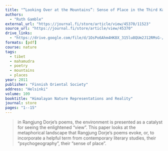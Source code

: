 ```yaml
---
title: "“Looking Over at the Mountains”: Sense of Place in the Third Karmapa’s “Songs of Experience”"
authors:
  - "Ruth Gamble"
external_url: "https://journal.fi/store/article/view/45370/11523"
source_url: "https://journal.fi/store/article/view/45370"
drive_links:
  - "https://drive.google.com/file/d/1OsPo6Ahm4HK8X_315lu8QUm2J12RMsG-/view?usp=drive_link"
formats: [pdf]
course: nature
tags:
  - tibet
  - mahamudra
  - poetry
  - mountains
  - places
year: 2011
publisher: "Finnish Oriental Society"
address: "Helsinki"
volume: 109
booktitle: "Himalayan Nature Representations and Reality"
journal: store
pages: "1--15"
---
```

> in Rangjung Dorje’s poems, the environment is presented as a catalyst for seeing the enlightened “view”.
This paper looks at the metaphorical landscape that Rangjung Dorje’s poems evoke, or, to incorporate a helpful term from contemporary literary studies, their 
“psychogeography”, their “sense of place”. 
